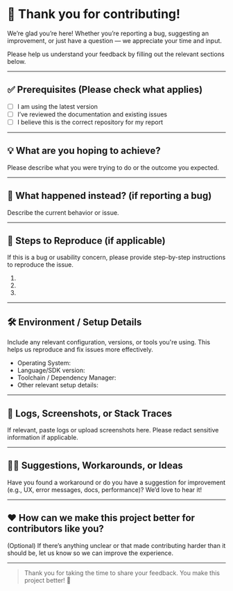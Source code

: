 # 🙌 Thank you for contributing!

We’re glad you’re here! Whether you’re reporting a bug, suggesting an improvement, or just have a question — we appreciate your time and input.

Please help us understand your feedback by filling out the relevant sections below.

---

## ✅ Prerequisites (Please check what applies)

- [ ] I am using the latest version
- [ ] I’ve reviewed the documentation and existing issues
- [ ] I believe this is the correct repository for my report

---

## 💡 What are you hoping to achieve?

Please describe what you were trying to do or the outcome you expected.

---

## 🐞 What happened instead? (if reporting a bug)

Describe the current behavior or issue.

---

## 🧪 Steps to Reproduce (if applicable)

If this is a bug or usability concern, please provide step-by-step instructions to reproduce the issue.

1. 
2. 
3. 

---

## 🛠️ Environment / Setup Details

Include any relevant configuration, versions, or tools you're using. This helps us reproduce and fix issues more effectively.

- Operating System:
- Language/SDK version:
- Toolchain / Dependency Manager:
- Other relevant setup details:

---

## 📄 Logs, Screenshots, or Stack Traces

If relevant, paste logs or upload screenshots here. Please redact sensitive information if applicable.

---

## 🙋‍♀️ Suggestions, Workarounds, or Ideas

Have you found a workaround or do you have a suggestion for improvement (e.g., UX, error messages, docs, performance)? We’d love to hear it!

---

## ❤️ How can we make this project better for contributors like you?

(Optional) If there’s anything unclear or that made contributing harder than it should be, let us know so we can improve the experience.

---

> Thank you for taking the time to share your feedback. You make this project better! 🚀

